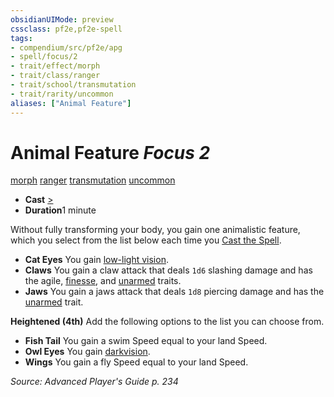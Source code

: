 ```yaml
---
obsidianUIMode: preview
cssclass: pf2e,pf2e-spell
tags:
- compendium/src/pf2e/apg
- spell/focus/2
- trait/effect/morph
- trait/class/ranger
- trait/school/transmutation
- trait/rarity/uncommon
aliases: ["Animal Feature"]
---
```

# Animal Feature *Focus 2*   
[morph](morph.md)  [ranger](rules/traits/ranger.md)  [transmutation](transmutation.md)  [uncommon](uncommon.md)  

- **Cast** [>](chapter-9-playing-the-game.md#Actions "Single Action") 
- **Duration**1 minute

Without fully transforming your body, you gain one animalistic feature, which you select from the list below each time you [Cast the Spell](cast-a-spell.md).

- **Cat Eyes** You gain [low-light vision](low-light-vision.md).
- **Claws** You gain a claw attack that deals `1d6` slashing damage and has the agile, [finesse](finesse.md), and [unarmed](unarmed.md) traits.
- **Jaws** You gain a jaws attack that deals `1d8` piercing damage and has the [unarmed](unarmed.md) trait.

**Heightened (4th)** Add the following options to the list you can choose from.

- **Fish Tail** You gain a swim Speed equal to your land Speed.
- **Owl Eyes** You gain [darkvision](rules/abilities/darkvision.md).
- **Wings** You gain a fly Speed equal to your land Speed.

*Source: Advanced Player's Guide p. 234*